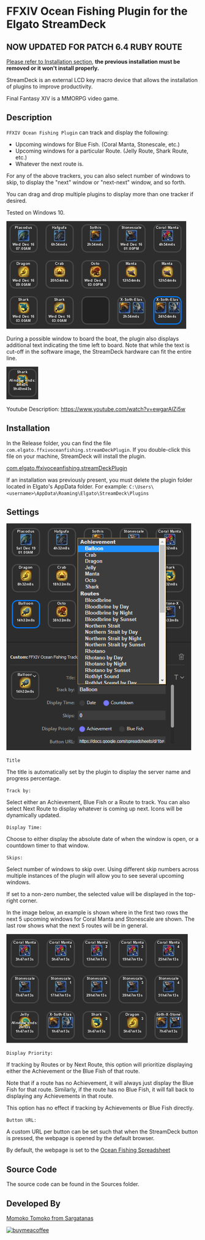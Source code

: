 # FFXIV Ocean Fishing Plugin for the Elgato StreamDeck

## NOW UPDATED FOR PATCH 6.4 RUBY ROUTE
[Please refer to Installation section](#installation), **the previous installation must be removed or it won't install properly.**

StreamDeck is an external LCD key macro device that allows the installation of plugins to improve productivity.

Final Fantasy XIV is a MMORPG video game.

## Description

`FFXIV Ocean Fishing Plugin` can track and display the following:
- Upcoming windows for Blue Fish. (Coral Manta, Stonescale, etc.)
- Upcoming windows for a particular Route. (Jelly Route, Shark Route, etc.)
- Whatever the next route is.

For any of the above trackers, you can also select number of windows to skip, to display the "next" window or "next-next" window, and so forth.

You can drag and drop multiple plugins to display more than one tracker if desired.

Tested on Windows 10.

![](screenshot.png)

During a possible window to board the boat, the plugin also displays additional text indicating the time left to board. Note that while the text is cut-off in the software image, the StreamDeck hardware can fit the entire line.

![](window.png)

Youtube Description: https://www.youtube.com/watch?v=ewgarAlZi5w

## Installation

In the Release folder, you can find the file `com.elgato.ffxivoceanfishing.streamDeckPlugin`. If you double-click this file on your machine, StreamDeck will install the plugin.

[com.elgato.ffxivoceanfishing.streamDeckPlugin](Release/com.elgato.ffxivoceanfishing.streamDeckPlugin)

If an installation was previously present, you must delete the plugin folder located in Elgato's AppData folder. For example: `C:\Users\<username>\AppData\Roaming\Elgato\StreamDeck\Plugins`

## Settings

![](settings.png)

`Title`

The title is automatically set by the plugin to display the server name and progress percentage.

`Track by:`

Select either an Achievement, Blue Fish or a Route to track. You can also select Next Route to display whatever is coming up next. Icons will be dynamically updated.

`Display Time:`

Choose to either display the absolute date of when the window is open, or a countdown timer to that window.

`Skips:`

Select number of windows to skip over. Using different skip numbers across multiple instances of the plugin will allow you to see several upcoming windows.

If set to a non-zero number, the selected value will be displayed in the top-right corner.

In the image below, an example is shown where in the first two rows the next 5 upcoming windows for Coral Manta and Stonescale are shown. The last row shows what the next 5 routes will be in general.

![](skips.png)

`Display Priority:`

If tracking by Routes or by Next Route, this option will prioritize displaying either the Achievement or the Blue Fish of that route.

Note that if a route has no Achievement, it will always just display the Blue Fish for that route. Similarly, if the route has no Blue Fish, it will fall back to displaying any Achievements in that route.

This option has no effect if tracking by Achievements or Blue Fish directly.

`Button URL:`

A custom URL per button can be set such that when the StreamDeck button is pressed, the webpage is opened by the default browser.

By default, the webpage is set to the [Ocean Fishing Spreadsheet](https://docs.google.com/spreadsheets/d/1brCfvmSdYl7RcY9lkgm_ds8uaFqq7qaxOOz-5BfHuuk/htmlview)

## Source Code

The source code can be found in the Sources folder.

## Developed By

[Momoko Tomoko from Sargatanas](https://na.finalfantasyxiv.com/lodestone/character/1525660/)

[![buymeacoffee](https://cdn.buymeacoffee.com/buttons/v2/default-yellow.png)](https://www.buymeacoffee.com/momokoffxiv)
